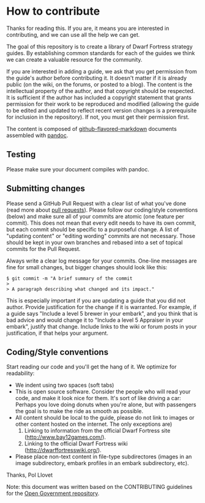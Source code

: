 # How to contribute

Thanks for reading this.  If you are, it means you are interested in contributing, and we can use all the help we can get. 

The goal of this repository is to create a library of Dwarf Fortress strategy guides.  By establishing common standards for each of the guides we think we can create a valuable resource for the community. 

If you are interested in adding a guide, we ask that you get permission from the guide's author before contributing it.  It doesn't matter if it is already public (on the wiki, on the forums, or posted to a blog).  The content is the intellectual property of the author, and that copyright should be respected.  It is sufficient if the author has included a copyright statement that grants permission for their work to be reproduced and modified (allowing the guide to be edited and updated to reflect recent version changes is a prerequisite for inclusion in the repository).  If not, you must get their permission first.

The content is composed of [github-flavored-markdown](https://guides.github.com/features/mastering-markdown/) documents assembled with [pandoc](http://pandoc.org/).

## Testing

Please make sure your document compiles with pandoc.

## Submitting changes

Please send a GitHub Pull Request with a clear list of what you've done (read more about [pull requests](http://help.github.com/pull-requests/)).  Please follow our coding/style conventions (below) and make sure all of your commits are atomic (one feature per commit). This does not mean that every edit needs to have its own commit, but each commit should be specific to a purposeful change.  A list of "updating content" or "editing wording" commits are not necessary.  Those should be kept in your own branches and rebased into a set of topical commits for the Pull Request.

Always write a clear log message for your commits. One-line messages are fine for small changes, but bigger changes should look like this:

    $ git commit -m "A brief summary of the commit
    > 
    > A paragraph describing what changed and its impact."

This is especially important if you are updating a guide that you did not author.  Provide justification for the change if it is warranted.  For example, if a guide says "Include a level 5 brewer in your embark", and you think that is bad advice and would change it to "Include a level 5 Appraiser in your embark", justify that change. Include links to the wiki or forum posts in your justification, if that helps your argument. 

## Coding/Style conventions

Start reading our code and you'll get the hang of it. We optimize for readability:

  * We indent using two spaces (soft tabs)
  * This is open source software. Consider the people who will read your code, and make it look nice for them. It's sort of like driving a car: Perhaps you love doing donuts when you're alone, but with passengers the goal is to make the ride as smooth as possible.
  * All content should be local to the guide, please do not link to images or other content hosted on the internet.  The only exceptions are) 
    1. Linking to  information from the official Dwarf Fortress site (http://www.bay12games.com/). 
    2. Linking to the official Dwarf Fortress wiki (http://dwarffortresswiki.org/).
  * Please place non-text content in file-type subdirectores (images in an image subdirectory, embark profiles in an embark subdirectory, etc).

Thanks,
Pol Llovet

Note: this document was written based on the CONTRIBUTING guidelines for the [Open Government repository](https://github.com/opengovernment/opengovernment/blob/master/CONTRIBUTING.md).
